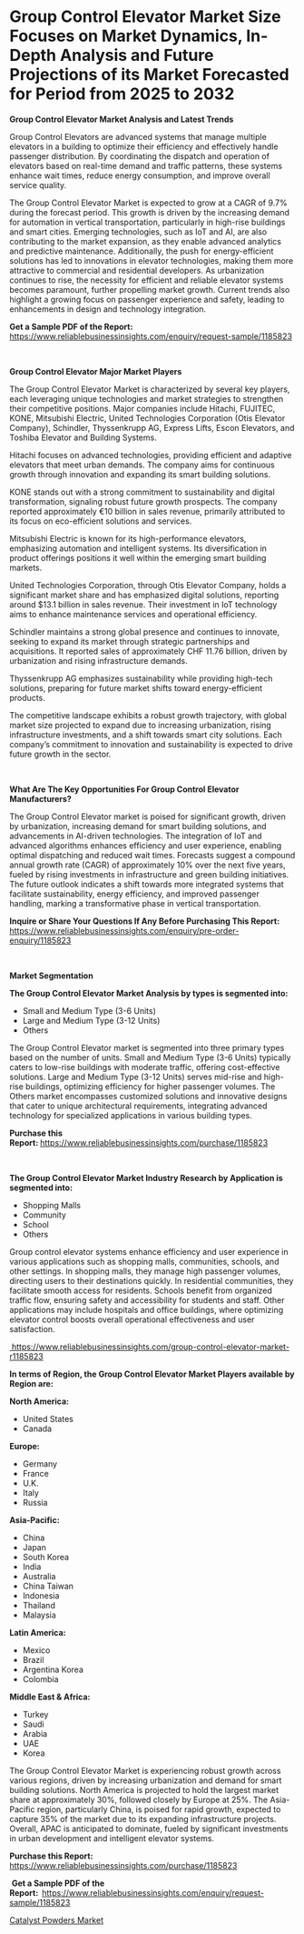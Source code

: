 <p><h1>Group Control Elevator Market Size Focuses on Market Dynamics, In-Depth Analysis and Future Projections of its Market Forecasted for Period from 2025 to 2032</h1></p><p><strong>Group Control Elevator Market Analysis and Latest Trends</strong></p>
<p><p>Group Control Elevators are advanced systems that manage multiple elevators in a building to optimize their efficiency and effectively handle passenger distribution. By coordinating the dispatch and operation of elevators based on real-time demand and traffic patterns, these systems enhance wait times, reduce energy consumption, and improve overall service quality.</p><p>The Group Control Elevator Market is expected to grow at a CAGR of 9.7% during the forecast period. This growth is driven by the increasing demand for automation in vertical transportation, particularly in high-rise buildings and smart cities. Emerging technologies, such as IoT and AI, are also contributing to the market expansion, as they enable advanced analytics and predictive maintenance. Additionally, the push for energy-efficient solutions has led to innovations in elevator technologies, making them more attractive to commercial and residential developers. As urbanization continues to rise, the necessity for efficient and reliable elevator systems becomes paramount, further propelling market growth. Current trends also highlight a growing focus on passenger experience and safety, leading to enhancements in design and technology integration.</p></p>
<p><strong>Get a Sample PDF of the Report:&nbsp;</strong> <a href="https://www.reliablebusinessinsights.com/enquiry/request-sample/1185823?utm_campaign=3385&utm_medium=2&utm_source=Github&utm_content=ia&utm_term=28032025&utm_id=group-control-elevator">https://www.reliablebusinessinsights.com/enquiry/request-sample/1185823</a></p>
<p>&nbsp;</p>
<p><strong>Group Control Elevator Major Market Players</strong></p>
<p><p>The Group Control Elevator Market is characterized by several key players, each leveraging unique technologies and market strategies to strengthen their competitive positions. Major companies include Hitachi, FUJITEC, KONE, Mitsubishi Electric, United Technologies Corporation (Otis Elevator Company), Schindler, Thyssenkrupp AG, Express Lifts, Escon Elevators, and Toshiba Elevator and Building Systems.</p><p>Hitachi focuses on advanced technologies, providing efficient and adaptive elevators that meet urban demands. The company aims for continuous growth through innovation and expanding its smart building solutions.</p><p>KONE stands out with a strong commitment to sustainability and digital transformation, signaling robust future growth prospects. The company reported approximately €10 billion in sales revenue, primarily attributed to its focus on eco-efficient solutions and services.</p><p>Mitsubishi Electric is known for its high-performance elevators, emphasizing automation and intelligent systems. Its diversification in product offerings positions it well within the emerging smart building markets.</p><p>United Technologies Corporation, through Otis Elevator Company, holds a significant market share and has emphasized digital solutions, reporting around $13.1 billion in sales revenue. Their investment in IoT technology aims to enhance maintenance services and operational efficiency.</p><p>Schindler maintains a strong global presence and continues to innovate, seeking to expand its market through strategic partnerships and acquisitions. It reported sales of approximately CHF 11.76 billion, driven by urbanization and rising infrastructure demands.</p><p>Thyssenkrupp AG emphasizes sustainability while providing high-tech solutions, preparing for future market shifts toward energy-efficient products.</p><p>The competitive landscape exhibits a robust growth trajectory, with global market size projected to expand due to increasing urbanization, rising infrastructure investments, and a shift towards smart city solutions. Each company’s commitment to innovation and sustainability is expected to drive future growth in the sector.</p></p>
<p>&nbsp;</p>
<p><strong>What Are The Key Opportunities For Group Control Elevator Manufacturers?</strong></p>
<p><p>The Group Control Elevator market is poised for significant growth, driven by urbanization, increasing demand for smart building solutions, and advancements in AI-driven technologies. The integration of IoT and advanced algorithms enhances efficiency and user experience, enabling optimal dispatching and reduced wait times. Forecasts suggest a compound annual growth rate (CAGR) of approximately 10% over the next five years, fueled by rising investments in infrastructure and green building initiatives. The future outlook indicates a shift towards more integrated systems that facilitate sustainability, energy efficiency, and improved passenger handling, marking a transformative phase in vertical transportation.</p></p>
<p><strong>Inquire or Share Your Questions If Any Before Purchasing This Report:</strong> <a href="https://www.reliablebusinessinsights.com/enquiry/pre-order-enquiry/1185823?utm_campaign=3385&utm_medium=2&utm_source=Github&utm_content=ia&utm_term=28032025&utm_id=group-control-elevator">https://www.reliablebusinessinsights.com/enquiry/pre-order-enquiry/1185823</a></p>
<p>&nbsp;</p>
<p><strong>Market Segmentation</strong></p>
<p><strong>The Group Control Elevator Market Analysis by types is segmented into:</strong></p>
<p><ul><li>Small and Medium Type (3-6 Units)</li><li>Large and Medium Type (3-12 Units)</li><li>Others</li></ul></p>
<p><p>The Group Control Elevator market is segmented into three primary types based on the number of units. Small and Medium Type (3-6 Units) typically caters to low-rise buildings with moderate traffic, offering cost-effective solutions. Large and Medium Type (3-12 Units) serves mid-rise and high-rise buildings, optimizing efficiency for higher passenger volumes. The Others market encompasses customized solutions and innovative designs that cater to unique architectural requirements, integrating advanced technology for specialized applications in various building types.</p></p>
<p><strong>Purchase this Report:&nbsp;</strong><a href="https://www.reliablebusinessinsights.com/purchase/1185823?utm_campaign=3385&utm_medium=2&utm_source=Github&utm_content=ia&utm_term=28032025&utm_id=group-control-elevator">https://www.reliablebusinessinsights.com/purchase/1185823</a></p>
<p>&nbsp;</p>
<p><strong>The Group Control Elevator Market Industry Research by Application is segmented into:</strong></p>
<p><ul><li>Shopping Malls</li><li>Community</li><li>School</li><li>Others</li></ul></p>
<p><p>Group control elevator systems enhance efficiency and user experience in various applications such as shopping malls, communities, schools, and other settings. In shopping malls, they manage high passenger volumes, directing users to their destinations quickly. In residential communities, they facilitate smooth access for residents. Schools benefit from organized traffic flow, ensuring safety and accessibility for students and staff. Other applications may include hospitals and office buildings, where optimizing elevator control boosts overall operational effectiveness and user satisfaction.</p></p>
<p><a href="https://www.reliablebusinessinsights.com/group-control-elevator-market-r1185823?utm_campaign=3385&utm_medium=2&utm_source=Github&utm_content=ia&utm_term=28032025&utm_id=group-control-elevator">&nbsp;https://www.reliablebusinessinsights.com/group-control-elevator-market-r1185823</a></p>
<p><strong>In terms of Region, the Group Control Elevator Market Players available by Region are:</strong></p>
<p>
    <p> <strong> North America: </strong>
        <ul>
            <li>United States</li>
            <li>Canada</li>
        </ul>
        </p> 
    <p> <strong> Europe: </strong>
        <ul>
            <li>Germany</li>
            <li>France</li>
            <li>U.K.</li>
            <li>Italy</li>
            <li>Russia</li>
        </ul>
        </p> 
    <p> <strong> Asia-Pacific: </strong>
        <ul>
            <li>China</li>
            <li>Japan</li>
            <li>South Korea</li>
            <li>India</li>
            <li>Australia</li>
            <li>China Taiwan</li>
            <li>Indonesia</li>
            <li>Thailand</li>
            <li>Malaysia</li>
        </ul>
        </p> 
    <p> <strong> Latin America: </strong>
        <ul>
            <li>Mexico</li>
            <li>Brazil</li>
            <li>Argentina Korea</li>
            <li>Colombia</li>
        </ul>
        </p> 
    <p> <strong> Middle East & Africa: </strong>
        <ul>
            <li>Turkey</li>
            <li>Saudi</li>
            <li>Arabia</li>
            <li>UAE</li>
            <li>Korea</li>
        </ul>
    </p>
    </p>
<p><p>The Group Control Elevator Market is experiencing robust growth across various regions, driven by increasing urbanization and demand for smart building solutions. North America is projected to hold the largest market share at approximately 30%, followed closely by Europe at 25%. The Asia-Pacific region, particularly China, is poised for rapid growth, expected to capture 35% of the market due to its expanding infrastructure projects. Overall, APAC is anticipated to dominate, fueled by significant investments in urban development and intelligent elevator systems.</p></p>
<p><strong>Purchase this Report: </strong><a href="https://www.reliablebusinessinsights.com/purchase/1185823?utm_campaign=3385&utm_medium=2&utm_source=Github&utm_content=ia&utm_term=28032025&utm_id=group-control-elevator">https://www.reliablebusinessinsights.com/purchase/1185823</a></p>
<p>&nbsp;<strong>Get a Sample PDF of the Report:&nbsp;&nbsp;</strong><a href="https://www.reliablebusinessinsights.com/enquiry/request-sample/1185823?utm_campaign=3385&utm_medium=2&utm_source=Github&utm_content=ia&utm_term=28032025&utm_id=group-control-elevator">https://www.reliablebusinessinsights.com/enquiry/request-sample/1185823</a></p>
<p><strong></strong></p>
<p><p><a href="https://github.com/kolffmaris58/Market-Research-Report-List-1/blob/main/catalyst-powders-market.md?utm_campaign=3385&utm_medium=2&utm_source=Github&utm_content=ia&utm_term=28032025&utm_id=group-control-elevator">Catalyst Powders Market</a></p></p>